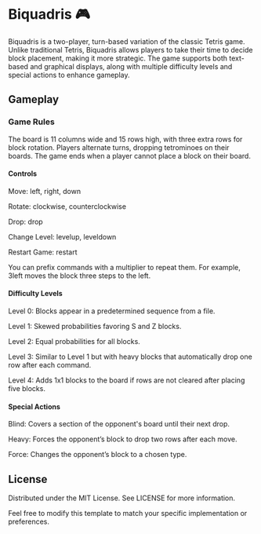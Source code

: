 # Biquadris 🎮
Biquadris is a two-player, turn-based variation of the classic Tetris game. Unlike traditional Tetris, Biquadris allows players to take their time to decide block placement, making it more strategic. The game supports both text-based and graphical displays, along with multiple difficulty levels and special actions to enhance gameplay.


## Gameplay
### Game Rules
The board is 11 columns wide and 15 rows high, with three extra rows for block rotation.
Players alternate turns, dropping tetrominoes on their boards.
The game ends when a player cannot place a block on their board.

#### Controls

Move: left, right, down

Rotate: clockwise, counterclockwise

Drop: drop

Change Level: levelup, leveldown

Restart Game: restart

You can prefix commands with a multiplier to repeat them. For example, 3left moves the block three steps to the left.

#### Difficulty Levels

Level 0: Blocks appear in a predetermined sequence from a file.

Level 1: Skewed probabilities favoring S and Z blocks.

Level 2: Equal probabilities for all blocks.

Level 3: Similar to Level 1 but with heavy blocks that automatically drop one row after each command.

Level 4: Adds 1x1 blocks to the board if rows are not cleared after placing five blocks.

#### Special Actions

Blind: Covers a section of the opponent's board until their next drop.

Heavy: Forces the opponent’s block to drop two rows after each move.

Force: Changes the opponent’s block to a chosen type.

## License
Distributed under the MIT License. See LICENSE for more information.

Feel free to modify this template to match your specific implementation or preferences.
